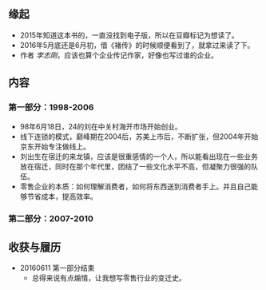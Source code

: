 ##  缘起
+ 2015年知道这本书的，一直没找到电子版，所以在豆瓣标记为想读了。
+ 2016年5月底还是6月初，借《褚传》的时候顺便看到了，就拿过来读了下。
+ 作者 *李志刚*，应该也算个企业传记作家，好像也写过谁的企业。


##  内容
###  第一部分：1998-2006
+ 98年6月18日，24的刘在中关村海开市场开始创业。
+ 线下连锁的模式，巅峰期在2004后，苏美上市后，不断扩张，但2004年开始京东开始专注做线上。
+ 刘出生在宿迁的来龙镇，应该是很重感情的一个人，所以能看出现在一些业务放在宿迁，同时在那个年代里，团结了一些文化水平不高，但凝聚力很强的队伍。
+ 零售企业的本质：如何理解消费者，如何将东西送到消费者手上。并且自己能够节省成本，提高效率。

###  第二部分：2007-2010

##  收获与履历
+ 20160611 第一部分结束
	+ 总得来说有点煽情，让我想写零售行业的变迁史。